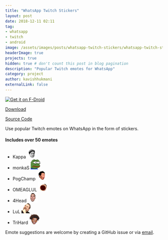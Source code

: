 ```yaml
---
title: "WhatsApp Twitch Stickers"
layout: post
date: 2018-12-11 02:11
tag:
- whatsapp
- twitch
- android
image: /assets/images/posts/whatsapp-twitch-stickers/whatsapp-twitch-stickers.png
headerImage: true
projects: true
hidden: true # don't count this post in blog pagination
description: "Popular Twitch emotes for WhatsApp"
category: project
author: kavishhukmani
externalLink: false
---
```

[<img src="https://fdroid.gitlab.io/artwork/badge/get-it-on.png" alt="Get it on F-Droid" height="48">](https://f-droid.org/packages/me.kavishhukmani.watwitchstickers)

[Download](https://github.com/DoubleGremlin181/WhatsApp-Twitch-Stickers/releases/download/5.0.2/app-debug.apk)

[Source Code](https://github.com/DoubleGremlin181/WhatsApp-Twitch-Stickers)

Use popular Twitch emotes on WhatsApp in the form of stickers.

#### Includes over 50 emotes

  - Kappa  <img src="/assets/images/posts/whatsapp-twitch-stickers/kappa.webp" alt="Kappa" width="32"/>
  - monkaS <img src="/assets/images/posts/whatsapp-twitch-stickers/monkas.webp" alt="monkaS" width="32"/>
  - PogChamp <img src="/assets/images/posts/whatsapp-twitch-stickers/pogchamp.webp" alt="PogChamp" width="32"/>
  - OMEAGLUL <img src="/assets/images/posts/whatsapp-twitch-stickers/omegalul.webp" alt="OMEGALUL" width="32"/>
  - 4Head <img src="/assets/images/posts/whatsapp-twitch-stickers/4head.webp" alt="4Head" width="32"/>
  - LuL <img src="/assets/images/posts/whatsapp-twitch-stickers/lul.webp" alt="LuL" width="32"/>
  - TriHard <img src="/assets/images/posts/whatsapp-twitch-stickers/trihard.webp" alt="TriHard" width="32"/>


<div class="breaker"></div>

Emote suggestions are welcome by creating a GitHub issue or via [email](mailto:khukmani@gmail.com?Subject=Emote%20Suggestions).
